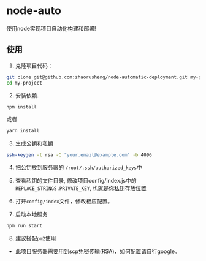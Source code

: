 # node-auto
使用node实现项目自动化构建和部署!

使用
---
1. 克隆项目代码：
```bash
git clone git@github.com:zhaorusheng/node-automatic-deployment.git my-project
cd my-project
```

2. 安装依赖.
```bash
npm install
```
或者

```bash
yarn install
```

3. 生成公钥和私钥
```bash
ssh-keygen -t rsa -C "your.email@example.com" -b 4096
```

4. 把公钥放到服务器的 `/root/.ssh/authorized_keys`中

5. 查看私钥的文件目录, 修改项目config/index.js中的`REPLACE_STRINGS.PRIVATE_KEY`, 也就是你私钥存放位置

6. 打开`config/index`文件，修改相应配置。

7. 启动本地服务
```bash
npm run start
```

8. 建议搭配`pm2`使用


* 此项目服务器需要用到scp免密传输(RSA)，如何配置请自行google。
